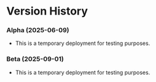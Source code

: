 # Version History

### Alpha (2025-06-09)

* This is a temporary deployment for testing purposes.

### Beta (2025-09-01)

* This is a temporary deployment for testing purposes.

